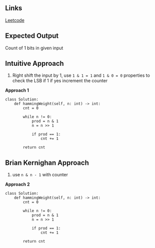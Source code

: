 
## Links
[Leetcode](https://leetcode.com/problems/number-of-1-bits)

## Expected Output
Count of 1 bits in given input

## Intuitive Approach
1. Right shift the input by 1, use `1 & 1 = 1` and `1 & 0 = 0` properties to check the LSB if 1 if yes increment the counter 

**Approach 1**
```
class Solution:
    def hammingWeight(self, n: int) -> int:
        cnt = 0

        while n != 0:
            prod = n & 1
            n = n >> 1

            if prod == 1:
                cnt += 1
            
        return cnt
```

## Brian Kernighan Approach
1. use `n & n - 1` with counter

**Approach 2**
```
class Solution:
    def hammingWeight(self, n: int) -> int:
        cnt = 0

        while n != 0:
            prod = n & 1
            n = n >> 1

            if prod == 1:
                cnt += 1
            
        return cnt
```